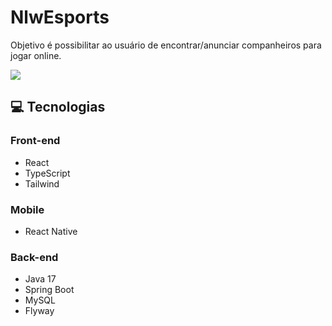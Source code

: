 # NlwEsports

Objetivo é possibilitar ao usuário de encontrar/anunciar companheiros para jogar online. 

<img src="./src/assets/Opera Instantâneo_2022-09-17_194048_localhost.png">

## 💻 Tecnologias


### Front-end
- React
- TypeScript
- Tailwind

### Mobile
- React Native

### Back-end
- Java 17
- Spring Boot
- MySQL
- Flyway
